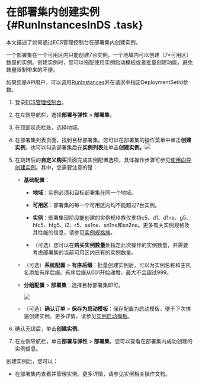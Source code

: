 # 在部署集内创建实例 {#RunInstancesInDS .task}

本文描述了如何通过ECS管理控制台在部署集内创建实例。

一个部署集在一个可用区内只能创建7台实例，一个地域内可以创建（7\*可用区）数量的实例。创建实例时，您可以搭配使用实例启动模板或者批量创建功能，避免数量限制带来的不便。

如果您是API用户，可以调用[RunInstances](../intl.zh-CN/API参考/实例/RunInstances.md#)并在请求中指定DeploymentSetId参数。

1.  登录[ECS管理控制台](https://ecs.console.aliyun.com)。
2.  在左侧导航栏，选择**部署与弹性** \> **部署集**。
3.  在顶部状态栏处，选择地域。
4.  在部署集列表页面，找到目标部署集。您可以在部署集的操作菜单中单击**创建实例**，也可以勾选部署集后在**实例列表**处单击**创建实例。**![](http://static-aliyun-doc.oss-cn-hangzhou.aliyuncs.com/assets/img/21509/156341326112127_zh-CN.png)


5.  在跳转后的**自定义购买**页面完成实例配置选项，具体操作步骤可参见[使用向导创建实例](intl.zh-CN/实例/创建实例/使用向导创建实例.md#)。其中，您需要注意的是： 
    -   **基础配置**：
        -   **地域**：实例必须和目标部署集在同一个地域。

        -   **可用区**：部署集的每一个可用区内均不能超过7台实例。

        -   **实例**：部署集现阶段能创建的实例规格族仅支持c5、d1、d1ne、g5、hfc5、hfg5、i2、r5、se1ne、sn1ne和sn2ne。更多有关实例规格及其性能的信息，请参见[实例规格族](../intl.zh-CN/实例/实例规格族.md#)。

        -   （可选）您可以在**购买实例数量**处指定此次操作的实例数量，并需要考虑部署集的当前可用区内已有的实例数量。
    -   （可选）**系统配置** \> **有序后缀**：批量创建实例后，可以为实例名称和主机名添加有序后缀。有序后缀从001开始递增，最大不会超过999。

    -   **分组配置** \> **部署集**：选择目标部署集即可。

        ![](http://static-aliyun-doc.oss-cn-hangzhou.aliyuncs.com/assets/img/21509/156341326212135_zh-CN.png)

    -   （可选）**确认订单** \> **保存为启动模板**：保存配置为启动模板，便于下次快速创建实例。更多详情，请参见[实例启动模板](../intl.zh-CN/部署与弹性/实例启动模板/实例启动模板概述.md#)。

6.  确认无误后，单击**创建实例**。
7.  在左侧导航栏，单击**部署与弹性** \> **部署集**，您可以查看在部署集内成功创建的实例信息。

创建实例后，您可以：

-   在部署集内查看并管理实例。更多详情，请参见实例相关操作文档。



